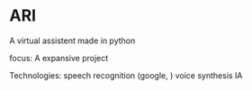 # ARI
 A virtual assistent made in python

focus:
A expansive project

Technologies:
 speech recognition (google, )
voice synthesis
IA
